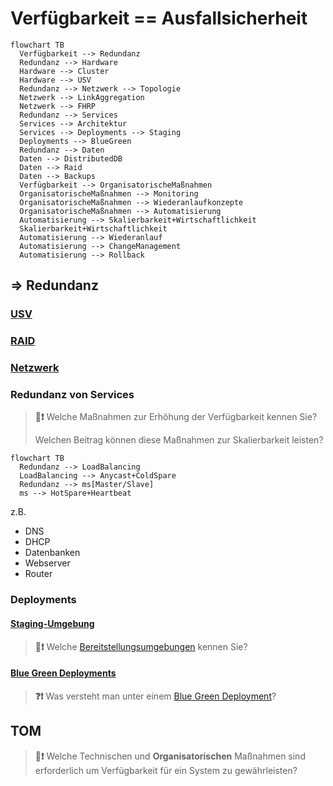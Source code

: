 # Verfügbarkeit == Ausfallsicherheit

<!-- toc -->

```mermaid
flowchart TB
  Verfügbarkeit --> Redundanz
  Redundanz --> Hardware
  Hardware --> Cluster
  Hardware --> USV
  Redundanz --> Netzwerk --> Topologie
  Netzwerk --> LinkAggregation
  Netzwerk --> FHRP
  Redundanz --> Services
  Services --> Architektur
  Services --> Deployments --> Staging
  Deployments --> BlueGreen
  Redundanz --> Daten
  Daten --> DistributedDB
  Daten --> Raid
  Daten --> Backups
  Verfügbarkeit --> OrganisatorischeMaßnahmen
  OrganisatorischeMaßnahmen --> Monitoring
  OrganisatorischeMaßnahmen --> Wiederanlaufkonzepte
  OrganisatorischeMaßnahmen --> Automatisierung
  Automatisierung --> Skalierbarkeit+Wirtschaftlichkeit
  Skalierbarkeit+Wirtschaftlichkeit
  Automatisierung --> Wiederanlauf
  Automatisierung --> ChangeManagement
  Automatisierung --> Rollback
```

## => Redundanz

### [USV](./usv.md)

### [RAID](./raid.md)

### [Netzwerk](./netzwerk.md)

### Redundanz von Services

> **💬❗** Welche Maßnahmen zur Erhöhung der Verfügbarkeit kennen Sie?
>
> Welchen Beitrag können diese Maßnahmen zur Skalierbarkeit leisten?


```mermaid
flowchart TB
  Redundanz --> LoadBalancing
  LoadBalancing --> Anycast+ColdSpare
  Redundanz --> ms[Master/Slave]
  ms --> HotSpare+Heartbeat
```

z.B.
* DNS
* DHCP
* Datenbanken
* Webserver
* Router


### Deployments

#### [Staging-Umgebung](https://de.wikipedia.org/wiki/Bereitstellungsumgebung)

> **💬❗** Welche [Bereitstellungsumgebungen](https://de.wikipedia.org/wiki/Bereitstellungsumgebung) kennen Sie?

#### [Blue Green Deployments](https://en.wikipedia.org/wiki/Blue%E2%80%93green_deployment)

> **❓❗** Was versteht man unter einem [Blue Green Deployment](https://en.wikipedia.org/wiki/Blue%E2%80%93green_deployment)?


## TOM

> **💬❗** Welche Technischen und **Organisatorischen** Maßnahmen sind erforderlich um Verfügbarkeit für ein System zu gewährleisten?

